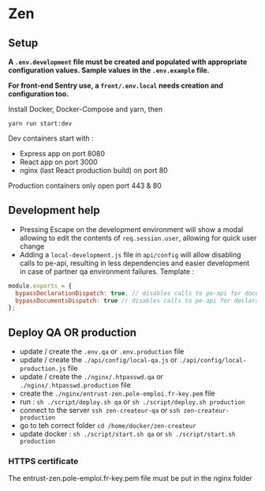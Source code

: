 # Zen

## Setup

**A `.env.development` file must be created and populated with appropriate configuration values. Sample values in the `.env.example` file.**

**For front-end Sentry use, a `front/.env.local` needs creation and configuration too.**

Install Docker, Docker-Compose and yarn, then

```
yarn run start:dev
```

Dev containers start with :

- Express app on port 8080
- React app on port 3000
- nginx (last React production build) on port 80

Production containers only open port 443 & 80

## Development help

- Pressing Escape on the development environment will show a modal allowing to edit the contents of `req.session.user`, allowing for quick user change
- Adding a `local-development.js` file in `api/config` will allow disabling calls to pe-api, resulting in less dependencies and easier development in case of partner qa environment failures. Template :

```js
module.exports = {
  bypassDeclarationDispatch: true, // disables calls to pe-api for documents
  bypassDocumentsDispatch: true // disables calls to pe-api for declarations
};
```

## Deploy QA OR production
  - update / create the `.env.qa` or `.env.production` file
  - update / create the `./api/config/local-qa.js` or `./api/config/local-production.js` file
  - update / create the `./nginx/.htpasswd.qa` or `./nginx/.htpasswd.production` file
  - create the `./nginx/entrust-zen.pole-emploi.fr-key.pem` file
  - run : `sh ./script/deploy.sh qa` or `sh ./script/deploy.sh production`
  - connect to the server `ssh zen-createur-qa` or `ssh zen-createur-production`
  - go to teh correct folder `cd /home/docker/zen-createur`
  - update docker : `sh ./script/start.sh qa` or  `sh ./script/start.sh production`

### HTTPS certificate

The entrust-zen.pole-emploi.fr-key.pem file must be put in the nginx folder
